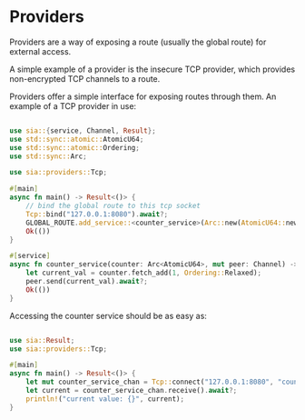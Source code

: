 # Providers

Providers are a way of exposing a route (usually the global route)
for external access.

A simple example of a provider is the insecure TCP provider,
which provides non-encrypted TCP channels to a route.

Providers offer a simple interface for exposing routes through them.
An example of a TCP provider in use:

```rust , no_run

use sia::{service, Channel, Result};
use std::sync::atomic::AtomicU64;
use std::sync::atomic::Ordering;
use std::sync::Arc;

use sia::providers::Tcp;

#[main]
async fn main() -> Result<()> {
    // bind the global route to this tcp socket
    Tcp::bind("127.0.0.1:8080").await?;
    GLOBAL_ROUTE.add_service::<counter_service>(Arc::new(AtomicU64::new(0)))?;
    Ok(())
}

#[service]
async fn counter_service(counter: Arc<AtomicU64>, mut peer: Channel) -> Result<()> {
    let current_val = counter.fetch_add(1, Ordering::Relaxed);
    peer.send(current_val).await?;
    Ok(())
}

```

Accessing the counter service should be as easy as:
```rust , no_run

use sia::Result;
use sia::providers::Tcp;

#[main]
async fn main() -> Result<()> {
    let mut counter_service_chan = Tcp::connect("127.0.0.1:8080", "counter_service").await?;
    let current = counter_service_chan.receive().await?;
    println!("current value: {}", current);
}

```



